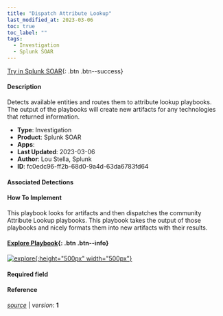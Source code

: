 ```yaml
---
title: "Dispatch Attribute Lookup"
last_modified_at: 2023-03-06
toc: true
toc_label: ""
tags:
  - Investigation
  - Splunk SOAR
---
```


[Try in Splunk SOAR](https://www.splunk.com/en_us/software/splunk-security-orchestration-and-automation.html){: .btn .btn--success}

#### Description

Detects available entities and routes them to attribute lookup playbooks. The output of the playbooks will create new artifacts for any technologies that returned information.

- **Type**: Investigation
- **Product**: Splunk SOAR
- **Apps**: 
- **Last Updated**: 2023-03-06
- **Author**: Lou Stella, Splunk
- **ID**: fc0edc96-ff2b-68d0-9a4d-63da6783fd64

#### Associated Detections


#### How To Implement
This playbook looks for artifacts and then dispatches the community Attribute Lookup playbooks. This playbook takes the output of those playbooks and nicely formats them into new artifacts with their results.


#### [Explore Playbook](https://splunk.github.io/soar-playbook-viewer/?playbook=https://raw.githubusercontent.com/phantomcyber/playbooks/latest/Dispatch_Attribute_Lookup.json){: .btn .btn--info}

[![explore](https://raw.githubusercontent.com/splunk/security_content/develop/playbooks/Dispatch_Attribute_Lookup.png){:height="500px" width="500px"}](https://splunk.github.io/soar-playbook-viewer/?playbook=https://raw.githubusercontent.com/phantomcyber/playbooks/latest/Dispatch_Attribute_Lookup.json)

#### Required field


#### Reference



[*source*](https://github.com/splunk/security_content/tree/develop/playbooks/Dispatch_Attribute_Lookup.yml) \| *version*: **1**